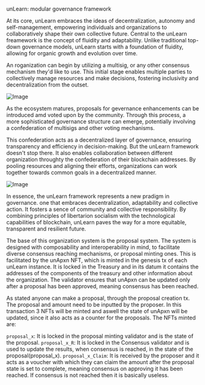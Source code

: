 unLearn: modular governance framework

At its core, unLearn embraces the ideas of decentralization, autonomy and self-management, empowering individuals and organizations to collaboratively shape their own collective future. Central to the unLearn freamework is the concept of fluidity and adaptability. Unlike traditional top-down governance models, unLearn starts with a foundation of fluidity, allowing for organic growth and evolution over time.

An roganization can begin by utilizing a multisig, or any other consensus mechanism they'd like to use. This initial stage enables multiple parties to collectively manage resources and make decisions, fostering inclusivity and decentralization from the outset.

![Image](https://raw.githubusercontent.com/astodialo/unlearn/main/assets/img/multisig%20unLearn.png)

As the ecosystem matures, proposals for gevernance enhancements can be introduced amd voted upon by the community. Through this process, a more sophisticated governance structure can emerge, potentially involving a confederation of multisigs and other voting mechanisms.

This confederation acts as a decentralized layer of governance, ensuring transparency and efficiency in decision-making. But the unLearn framework doesn't stop there. It also enables collaboration between different organization throughty the confederation of their blockchain addresses. By pooling resources and aligning their efforts, organizations can work together towards common goals in a decentralized manner.

![Image](https://raw.githubusercontent.com/astodialo/unlearn/main/assets/img/unLearn%20members%20transition.png)

In essence, the unLearn framework represents a new pradigm in governance. one that embraces decentralization, adaptability and collective action. It fosters a sence of community and collective responsibility. By combining principles of libertarion socialism with the technological capabilities of blockchain, unLearn paves the way for a more equitable, transparent and resilient future.

The base of this organization system is the proposal system. The system is designed with composability and interoperability in mind, to facilitate diverse consensus reaching mechanisms, or proposal minting ones. This is facilitated by the unApxn NFT, which is minted in the genesis tx of each unLearn instance. It is locked in the Treasury and in its datum it contains the addresses of the components of the treasury and other information about the organization. The validator ensures that unApxn can be updated only after a proposal has been approved, meaning consensus has been reached.

As stated anyone can make a proposal, through the proposal creation tx. The proposal and amount need to be inputted by the proposer. In this transaction 3 NFTs will be minted and aswell the state of unApxn will be updated, since it also acts as a counter for the proposals. The NFTs minted are:

```proposal_x```: It is locked in the proposal minting validator and is the state of the proposal.
```proposal_x_R```: It is locked in the Consensus validator and is used to update the results, when consensus is reached, in the state of the proposal(proposal_x).
```proposal_x_Claim```: It is received by the proposer and it acts as a voucher with which they can claim the amount after the proposal state is set to complete, meaning consensus on approving it has been reached. If consensus is not reached then it is basically useless.

